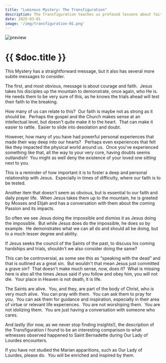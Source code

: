 ```yaml
---
title: "Luminous Mystery: The Transfiguration"
description: The Transfiguration teaches us profound lessons about faith, courage, and the power of divine revelation. Jesus strengthens His disciples before their trials—just as we must deepen our faith in times of struggle. But have you ever considered why He spoke with Moses and Elijah? This moment highlights the living communion of saints and the importance of seeking spiritual guidance. Discover how this Luminous Mystery connects to Marian apparitions like Lourdes and what it reveals about strengthening your relationship with Christ.
date: 2025-03-01
image: '/img/transfiguration-01.png'
---
```


![preview](/img/transfiguration-01.png)

# {{ $doc.title }}

This Mystery has a straightforward message, but it also has several more subtle messages to consider.

The first, and most obvious, message is about courage and faith.  Jesus takes his disciples up the mountain to demonstrate, once again, who He is.  He needs them to be very sure of this, as he knows the trials ahead will test their faith to the breaking.

How many of us can relate to this?  Our faith is maybe not as strong as it should be.  Perhaps the gospel and the Church makes sense at an intellectual level, but doesn't quite make it to the heart.  That can make it easier to rattle.  Easier to slide into desolation and doubt.

However, how many of you have had powerful personal experiences that made their way deep into our hearts?   Perhaps even experiences that felt like they impacted the physical world around us.  Once you've experienced something like that, all the way to your very core, having doubts seems outlandish!  You might as well deny the existence of your loved one sitting next to you.

This is a reminder of how important it is to foster a deep and personal relationship with Jesus.  Especially in times of difficulty, where our faith is to be tested.

Another item that doesn't seem as obvious, but is essential to our faith and daily prayer life.  When Jesus takes them up to the mountain, he is greeted by Mosses and Elijah and has a conversation with them about the coming Passion and its impacts.

So often we see Jesus doing the impossible and dismiss it as Jesus doing the impossible.  But while Jesus does do the impossible, he does so by example.  He demonstrates what we can all do and should all be doing, but to a much lesser degree and ability.

If Jesus seeks the council of the Saints of the past, to discuss his coming hardships and trials, shouldn't we also consider doing the same?

This can be controversial, as some see this as “speaking with the dead” and that is outlined as a great sin.  But wouldn't that mean Jesus just committed a grave sin?  That doesn't make much sense, now, does it?  What is missing here is also all the times Jesus said if you follow and obey him, you will not die.  Your place in Heaven is not death, it is life.  

The Saints are alive.  You, and they, are part of the body of Christ, who is very much alive.  You can pray with them.  You can ask them to pray for you.  You can ask them for guidance and inspiration, especially in their area of virtue or relevant life experiences.  You are not worshiping them.  You are not idolizing them.  You are just having a conversation with someone who cares.

And lastly (for now, as we never stop finding insights!), the description of the Transfiguration I found to be an interesting comparison to what witnesses observed happened to Saint Bernadette during Our Lady of Lourdes encounters.

If you have not studied the Marian apparitions, such as Our Lady of Lourdes, please do.  You will be enriched and inspired by them.